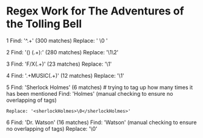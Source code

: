 # Regex Work for The Adventures of the Tolling Bell

1 Find: '^.+' (300 matches)
    Replace: '<ln> \0 </ln>'
    
2 Find: '(<ln>) (.+):' (280 matches)
    Replace: '\1<speaker>\2</speaker>'

3 Find: '<ln><speaker>F/X</speaker>(.+)</ln>' (23 matches)
    Replace: '<fx>\1</fx>'

4 Find: '.+MUSIC(.+)</ln>' (12 matches)
    Replace: '<music>\1</music>'

5 Find: 'Sherlock Holmes' (6 matches) # trying to tag up how many times it has been mentioned
  Find: 'Holmes' (manual checking to ensure no overlapping of tags)

    Replace: '<sherlockHolmes>\0</sherlockHolmes>'
  
6 Find: 'Dr. Watson' (16 matches)
  Find: 'Watson' (manual checking to ensure no overlapping of tags)
    Replace: '<watson>\0</watson>'